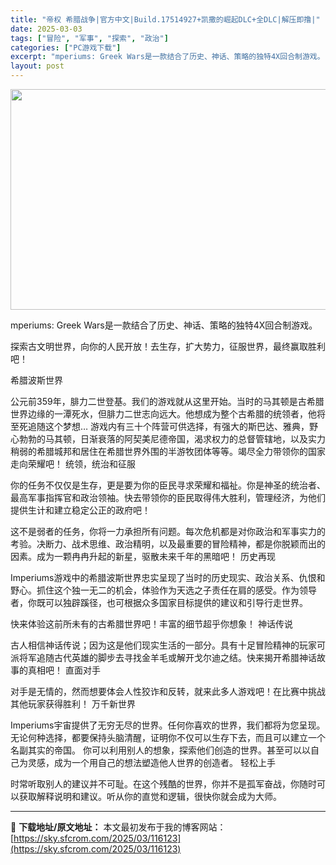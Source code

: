 ```yaml
---
title: "帝权 希腊战争|官方中文|Build.17514927+凯撒的崛起DLC+全DLC|解压即撸|"
date: 2025-03-03
tags: ["冒险", "军事", "探索", "政治"]
categories: ["PC游戏下载"]
excerpt: "mperiums: Greek Wars是一款结合了历史、神话、策略的独特4X回合制游戏。 探索古文明世界，向你的人民开放！去生存，扩大势力，征服世界，最终赢取胜利吧！ 希腊波斯世界 公元前359年，腓力二世登基。我们的游戏就从这里开始。当时的马其顿是古希腊世界边缘的一潭死水，但腓力二世志向远大。他&hellip;"
layout: post
---
```


<img class="aligncenter size-full wp-image-116118" src="https://sky.sfcrom.com/wp-content/uploads/2025/03/2025030309245463.webp" alt="" width="616" height="353" />

mperiums: Greek Wars是一款结合了历史、神话、策略的独特4X回合制游戏。

探索古文明世界，向你的人民开放！去生存，扩大势力，征服世界，最终赢取胜利吧！

希腊波斯世界

公元前359年，腓力二世登基。我们的游戏就从这里开始。当时的马其顿是古希腊世界边缘的一潭死水，但腓力二世志向远大。他想成为整个古希腊的统领者，他将至死追随这个梦想…
游戏内有三十个阵营可供选择，有强大的斯巴达、雅典，野心勃勃的马其顿，日渐衰落的阿契美尼德帝国，渴求权力的总督管辖地，以及实力稍弱的希腊城邦和居住在希腊世界外围的半游牧团体等等。竭尽全力带领你的国家走向荣耀吧！
统领，统治和征服

你的任务不仅仅是生存，更是要为你的臣民寻求荣耀和福祉。你是神圣的统治者、最高军事指挥官和政治领袖。快去带领你的臣民取得伟大胜利，管理经济，为他们提供生计和建立稳定公正的政府吧！

这不是弱者的任务，你将一力承担所有问题。每次危机都是对你政治和军事实力的考验。决断力、战术思维、政治精明，以及最重要的冒险精神，都是你脱颖而出的因素。成为一颗冉冉升起的新星，驱散未来千年的黑暗吧！
历史再现

Imperiums游戏中的希腊波斯世界忠实呈现了当时的历史现实、政治关系、仇恨和野心。抓住这个独一无二的机会，体验作为天选之子责任在肩的感受。作为领导者，你既可以独辟蹊径，也可根据众多国家目标提供的建议和引导行走世界。

快来体验这前所未有的古希腊世界吧！丰富的细节超乎你想象！
神话传说

古人相信神话传说；因为这是他们现实生活的一部分。具有十足冒险精神的玩家可派将军追随古代英雄的脚步去寻找金羊毛或解开戈尔迪之结。快来揭开希腊神话故事的真相吧！
直面对手

对手是无情的，然而想要体会人性狡诈和反转，就来此多人游戏吧！在比赛中挑战其他玩家获得胜利！
万千新世界

Imperiums宇宙提供了无穷无尽的世界。任何你喜欢的世界，我们都将为您呈现。无论何种选择，都要保持头脑清醒，证明你不仅可以生存下去，而且可以建立一个名副其实的帝国。
你可以利用别人的想象，探索他们创造的世界。甚至可以以自己为灵感，成为一个用自己的想法塑造他人世界的创造者。
轻松上手

时常听取别人的建议并不可耻。在这个残酷的世界，你并不是孤军奋战，你随时可以获取解释说明和建议。听从你的直觉和逻辑，很快你就会成为大师。

---
📖 **下载地址/原文地址：** 本文最初发布于我的博客网站：[https://sky.sfcrom.com/2025/03/116123](https://sky.sfcrom.com/2025/03/116123)
